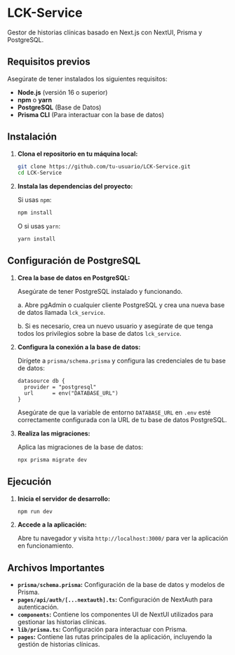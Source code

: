 # LCK-Service

Gestor de historias clínicas basado en Next.js con NextUI, Prisma y PostgreSQL.

## Requisitos previos

Asegúrate de tener instalados los siguientes requisitos:

- **Node.js** (versión 16 o superior)
- **npm** o **yarn**
- **PostgreSQL** (Base de Datos)
- **Prisma CLI** (Para interactuar con la base de datos)

## Instalación

1. **Clona el repositorio en tu máquina local:**

    ```sh
    git clone https://github.com/tu-usuario/LCK-Service.git
    cd LCK-Service
    ```

2. **Instala las dependencias del proyecto:**

    Si usas `npm`:

    ```sh
    npm install
    ```

    O si usas `yarn`:

    ```sh
    yarn install
    ```

## Configuración de PostgreSQL

1. **Crea la base de datos en PostgreSQL:**

    Asegúrate de tener PostgreSQL instalado y funcionando.

    a. Abre pgAdmin o cualquier cliente PostgreSQL y crea una nueva base de datos llamada `lck_service`.

    b. Si es necesario, crea un nuevo usuario y asegúrate de que tenga todos los privilegios sobre la base de datos `lck_service`.

2. **Configura la conexión a la base de datos:**

    Dirígete a `prisma/schema.prisma` y configura las credenciales de tu base de datos:

    ```prisma
    datasource db {
      provider = "postgresql"
      url      = env("DATABASE_URL")
    }
    ```

    Asegúrate de que la variable de entorno `DATABASE_URL` en `.env` esté correctamente configurada con la URL de tu base de datos PostgreSQL.

3. **Realiza las migraciones:**

    Aplica las migraciones de la base de datos:

    ```sh
    npx prisma migrate dev
    ```

## Ejecución

1. **Inicia el servidor de desarrollo:**

    ```sh
    npm run dev
    ```

2. **Accede a la aplicación:**

    Abre tu navegador y visita `http://localhost:3000/` para ver la aplicación en funcionamiento.

## Archivos Importantes

- **`prisma/schema.prisma`:** Configuración de la base de datos y modelos de Prisma.
- **`pages/api/auth/[...nextauth].ts`:** Configuración de NextAuth para autenticación.
- **`components`:** Contiene los componentes UI de NextUI utilizados para gestionar las historias clínicas.
- **`lib/prisma.ts`:** Configuración para interactuar con Prisma.
- **`pages`:** Contiene las rutas principales de la aplicación, incluyendo la gestión de historias clínicas.
